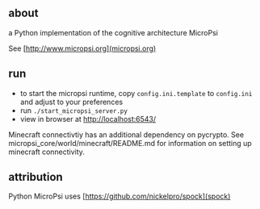 about
-----
a Python implementation of the cognitive architecture MicroPsi

See [http://www.micropsi.org](micropsi.org)


run
-----
* to start the micropsi runtime, copy `config.ini.template` to `config.ini` and adjust to your preferences
* run `./start_micropsi_server.py`
* view in browser at [http://localhost:6543/](http://localhost:6543/)

Minecraft connectivtiy has an additional dependency on pycrypto. See micropsi_core/world/minecraft/README.md for
information on setting up minecraft connectivity.


attribution
-----
Python MicroPsi uses [https://github.com/nickelpro/spock](spock)